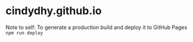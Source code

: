 # cindydhy.github.io

Note to self: 
To generate a production build and deploy it to GitHub Pages <br>
`npm run deploy`

